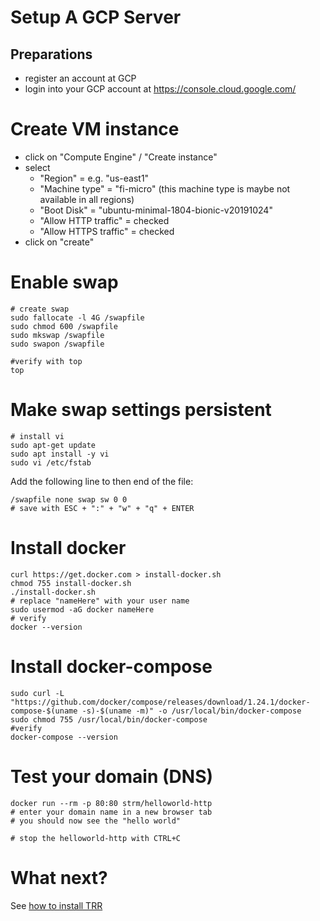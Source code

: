 # Setup A GCP Server

## Preparations
- register an account at GCP
- login into your GCP account at https://console.cloud.google.com/

# Create VM instance
- click on "Compute Engine" / "Create instance"
- select
  - "Region" = e.g. "us-east1" 
  - "Machine type" = "fi-micro" (this machine type is maybe not available in all regions)
  - "Boot Disk" = "ubuntu-minimal-1804-bionic-v20191024"
  - "Allow HTTP traffic" = checked
  - "Allow HTTPS traffic" = checked
- click on "create"

# Enable swap
``` 
# create swap
sudo fallocate -l 4G /swapfile
sudo chmod 600 /swapfile
sudo mkswap /swapfile
sudo swapon /swapfile

#verify with top
top
```

# Make swap settings persistent
```
# install vi
sudo apt-get update
sudo apt install -y vi
sudo vi /etc/fstab
```
Add the following line to then end of the file:
```
/swapfile none swap sw 0 0 
# save with ESC + ":" + "w" + "q" + ENTER
```

# Install docker
```
curl https://get.docker.com > install-docker.sh
chmod 755 install-docker.sh
./install-docker.sh
# replace "nameHere" with your user name
sudo usermod -aG docker nameHere
# verify
docker --version
``` 

# Install docker-compose
``` 
sudo curl -L "https://github.com/docker/compose/releases/download/1.24.1/docker-compose-$(uname -s)-$(uname -m)" -o /usr/local/bin/docker-compose
sudo chmod 755 /usr/local/bin/docker-compose
#verify
docker-compose --version
```

# Test your domain (DNS)
``` 
docker run --rm -p 80:80 strm/helloworld-http
# enter your domain name in a new browser tab
# you should now see the "hello world"

# stop the helloworld-http with CTRL+C
```

# What next?
See [how to install TRR](INSTALL.md)


